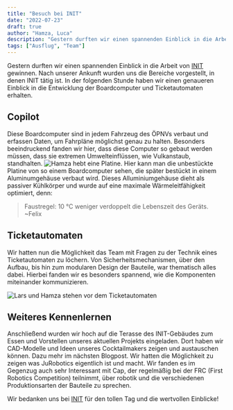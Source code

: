 ```yaml
---
title: "Besuch bei INIT"
date: "2022-07-23"
draft: true
author: "Hamza, Luca"
description: "Gestern durften wir einen spannenden Einblick in die Arbeit von [INIT](https://www.initse.com/dede/home/) gewinnen [...]"
tags: ["Ausflug", "Team"]
--- 
```


Gestern durften wir einen spannenden Einblick in die Arbeit von [INIT](https://www.initse.com/dede/home/) gewinnen. Nach unserer Ankunft wurden uns die Bereiche vorgestellt, in denen INIT tätig ist. In der folgenden Stunde haben wir einen genaueren Einblick in die Entwicklung der Boardcomputer und Ticketautomaten erhalten.

## Copilot

Diese Boardcomputer sind in jedem Fahrzeug des ÖPNVs verbaut und erfassen Daten, um Fahrpläne möglichst genau zu halten. Besonders beeindruckend fanden wir hier, dass diese Computer so gebaut werden müssen, dass sie extremen Umwelteinflüssen, wie Vulkanstaub, standhalten.
![Hamza hebt eine Platine.](images/holding-a-platin.png)
Hier kann man die unbestückte Platine von so einem Boardcomputer sehen, die später bestückt in einem Aluminumgehäuse verbaut wird. Dieses Alluminiumgehäuse dieht als passiver Kühlkörper und wurde auf eine maximale Wärmeleitfähigkeit optimiert, denn:

> Faustregel: 10 °C weniger verdoppelt die Lebenszeit des Geräts. ~Felix

## Ticketautomaten

Wir hatten nun die Möglichkeit das Team mit Fragen zu der Technik eines Ticketautomaten zu löchern. Von Sicherheitsmechanismen, über den Aufbau, bis hin zum modularen Design der Bauteile, war thematisch alles dabei. Hierbei fanden wir es besonders spannend, wie die Komponenten miteinander kommunizieren.


![Lars und Hamza stehen vor dem Ticketautomaten](images/ticket-machine.png)

## Weiteres Kennenlernen

Anschließend wurden wir hoch auf die Terasse des INIT-Gebäudes zum Essen und Vorstellen unseres aktuellen Projekts eingeladen. Dort haben wir CAD-Modelle und Ideen unseres Cocktailmakers zeigen und austauschen können. Dazu mehr im nächsten Blogpost. Wir hatten die Möglichkeit zu zeigen was JuRobotics eigentlich ist und macht. Wir fanden es im Gegenzug auch sehr Interessant mit Cap, der regelmäßig bei der FRC (First Robotics Competition) teilnimmt, über robotik und die verschiedenen Produktionsarten der Bauteile zu sprechen.

Wir bedanken uns bei [INIT](https://www.initse.com/dede/home/) für den tollen Tag und die wertvollen Einblicke! 